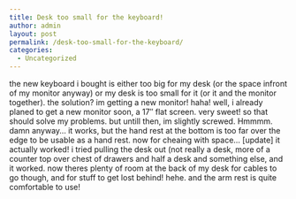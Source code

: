 ```yaml
---
title: Desk too small for the keyboard!
author: admin
layout: post
permalink: /desk-too-small-for-the-keyboard/
categories:
  - Uncategorized
---
```

the new keyboard i bought is either too big for my desk (or the space infront of my monitor anyway) or my desk is too small for it (or it and the monitor together). the solution? im getting a new monitor! haha! well, i already planed to get a new monitor soon, a 17&#8243; flat screen. very sweet! so that should solve my problems. but untill then, im slightly screwed. Hmmmm. damn anyway&#8230; it works, but the hand rest at the bottom is too far over the edge to be usable as a hand rest. now for cheaing with space&#8230; [update] it actually worked! i tried pulling the desk out (not really a desk, more of a counter top over chest of drawers and half a desk and something else, and it worked. now theres plenty of room at the back of my desk for cables to go though, and for stuff to get lost behind! hehe. and the arm rest is quite comfortable to use!